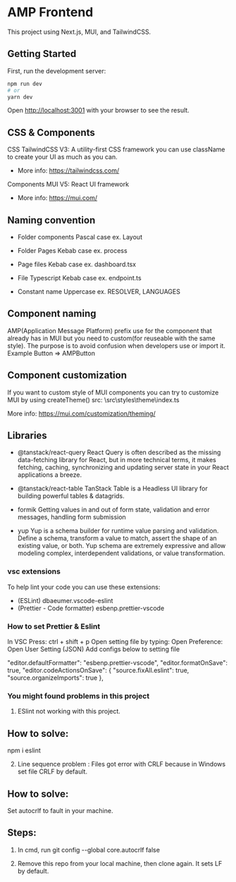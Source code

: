 # AMP Frontend

This project using Next.js, MUI, and TailwindCSS.

## Getting Started

First, run the development server:

```bash
npm run dev
# or
yarn dev
```

Open [http://localhost:3001](http://localhost:3001) with your browser to see the result.

## CSS & Components

CSS
TailwindCSS V3: A utility-first CSS framework you can use className to create your UI as much as you can.

-   More info: https://tailwindcss.com/

Components
MUI V5: React UI framework

-   More info: https://mui.com/

## Naming convention

-   Folder components
    Pascal case ex. Layout

-   Folder Pages
    Kebab case ex. process

-   Page files
    Kebab case ex. dashboard.tsx

-   File Typescript
    Kebab case ex. endpoint.ts

-   Constant name
    Uppercase ex. RESOLVER, LANGUAGES

## Component naming

AMP(Application Message Platform) prefix use for the component that already has in MUI but you need to custom(for reuseable with the same style). The purpose is to avoid confusion when developers use or import it.
Example
Button => AMPButton

## Component customization

If you want to custom style of MUI components you can try to customize MUI by using createTheme()
src: \src\styles\theme\index.ts

More info: https://mui.com/customization/theming/

## Libraries

-   @tanstack/react-query
    React Query is often described as the missing data-fetching library for React, but in more technical terms, it makes fetching, caching, synchronizing and updating server state in your React applications a breeze.

-   @tanstack/react-table
    TanStack Table is a Headless UI library for building powerful tables & datagrids.

-   formik
    Getting values in and out of form state, validation and error messages, handling form submission

-   yup
    Yup is a schema builder for runtime value parsing and validation. Define a schema, transform a value to match, assert the shape of an existing value, or both. Yup schema are extremely expressive and allow modeling complex, interdependent validations, or value transformation.

### vsc extensions

To help lint your code you can use these extensions:

-   (ESLint) dbaeumer.vscode-eslint
-   (Prettier - Code formatter) esbenp.prettier-vscode

### How to set Prettier & Eslint

In VSC
Press: ctrl + shift + p
Open setting file by typing: Open Preference: Open User Setting (JSON)
Add configs below to setting file

"editor.defaultFormatter": "esbenp.prettier-vscode",
"editor.formatOnSave": true,
"editor.codeActionsOnSave": {
"source.fixAll.eslint": true,
"source.organizeImports": true
},

### You might found problems in this project

1. ESlint not working with this project.

## How to solve:

npm i eslint

2. Line sequence problem : Files got error with CRLF because in Windows set file CRLF by default.

## How to solve:

Set autocrlf to fault in your machine.

## Steps:

1. In cmd, run
   git config --global core.autocrlf false

2. Remove this repo from your local machine, then clone again. It sets LF by default.
